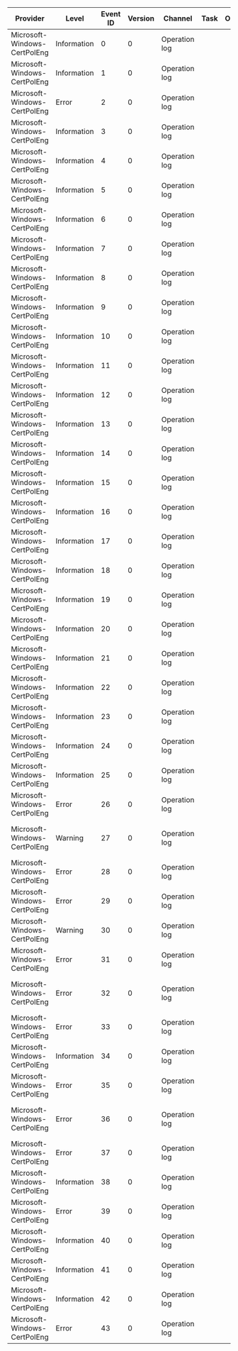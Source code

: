 Provider                      |  Level        |  Event ID  |  Version  |  Channel        |  Task  |  Opcode  |  Keyword  |  Message
------------------------------|---------------|------------|-----------|-----------------|--------|----------|-----------|-----------------------------------------------------------------------------------------------------------------------------
Microsoft-Windows-CertPolEng  |  Information  |  0         |  0        |  Operation log  |        |          |           |  Entering Function {FunctionName}
Microsoft-Windows-CertPolEng  |  Information  |  1         |  0        |  Operation log  |        |          |           |  Exiting Function {FunctionName}
Microsoft-Windows-CertPolEng  |  Error        |  2         |  0        |  Operation log  |        |          |           |  {FunctionName} failed with return code {LastError}
Microsoft-Windows-CertPolEng  |  Information  |  3         |  0        |  Operation log  |        |          |           |  {FunctionName} returned {LastError}
Microsoft-Windows-CertPolEng  |  Information  |  4         |  0        |  Operation log  |        |          |           |
Microsoft-Windows-CertPolEng  |  Information  |  5         |  0        |  Operation log  |        |          |           |
Microsoft-Windows-CertPolEng  |  Information  |  6         |  0        |  Operation log  |        |          |           |
Microsoft-Windows-CertPolEng  |  Information  |  7         |  0        |  Operation log  |        |          |           |
Microsoft-Windows-CertPolEng  |  Information  |  8         |  0        |  Operation log  |        |          |           |
Microsoft-Windows-CertPolEng  |  Information  |  9         |  0        |  Operation log  |        |          |           |  Total number of TrustRoot Found {Number}
Microsoft-Windows-CertPolEng  |  Information  |  10        |  0        |  Operation log  |        |          |           |  Target name is {TargetName}, HostName is {HostName}
Microsoft-Windows-CertPolEng  |  Information  |  11        |  0        |  Operation log  |        |          |           |  PSTGetCertificate called, number of select criteria are {NumOfCriteria}, bIsClient parameter is {bClient}
Microsoft-Windows-CertPolEng  |  Information  |  12        |  0        |  Operation log  |        |          |           |  Opening Machine Store? Value: {Number}
Microsoft-Windows-CertPolEng  |  Information  |  13        |  0        |  Operation log  |        |          |           |
Microsoft-Windows-CertPolEng  |  Information  |  14        |  0        |  Operation log  |        |          |           |  Unable to find Provider From Certificate: Error {LastError}
Microsoft-Windows-CertPolEng  |  Information  |  15        |  0        |  Operation log  |        |          |           |  Calling LRPC cert renewal Interface {psz}
Microsoft-Windows-CertPolEng  |  Information  |  16        |  0        |  Operation log  |        |          |           |
Microsoft-Windows-CertPolEng  |  Information  |  17        |  0        |  Operation log  |        |          |           |
Microsoft-Windows-CertPolEng  |  Information  |  18        |  0        |  Operation log  |        |          |           |
Microsoft-Windows-CertPolEng  |  Information  |  19        |  0        |  Operation log  |        |          |           |  GetCertificates returning {Number} certificates
Microsoft-Windows-CertPolEng  |  Information  |  20        |  0        |  Operation log  |        |          |           |
Microsoft-Windows-CertPolEng  |  Information  |  21        |  0        |  Operation log  |        |          |           |
Microsoft-Windows-CertPolEng  |  Information  |  22        |  0        |  Operation log  |        |          |           |
Microsoft-Windows-CertPolEng  |  Information  |  23        |  0        |  Operation log  |        |          |           |
Microsoft-Windows-CertPolEng  |  Information  |  24        |  0        |  Operation log  |        |          |           |  Cert Subject name is {psz}
Microsoft-Windows-CertPolEng  |  Information  |  25        |  0        |  Operation log  |        |          |           |  UserName is {psz}
Microsoft-Windows-CertPolEng  |  Error        |  26        |  0        |  Operation log  |        |          |           |  Failed to Connect to {psz}
Microsoft-Windows-CertPolEng  |  Warning      |  27        |  0        |  Operation log  |        |          |           |  CProviderEntry::ReadInfoFromRegistry LRPC Entrypoint is missing for provider {Provider}. Error code {LastError}
Microsoft-Windows-CertPolEng  |  Error        |  28        |  0        |  Operation log  |        |          |           |  Failed to Open Provider Root Key {Number}
Microsoft-Windows-CertPolEng  |  Error        |  29        |  0        |  Operation log  |        |          |           |  Failed to Query Provider Root Key {Number}
Microsoft-Windows-CertPolEng  |  Warning      |  30        |  0        |  Operation log  |        |          |           |  Failed to Query SubKey {SubKey}, Error {LastError}
Microsoft-Windows-CertPolEng  |  Error        |  31        |  0        |  Operation log  |        |          |           |  Invalid Provider GUID {SubKey}. {LastError}
Microsoft-Windows-CertPolEng  |  Error        |  32        |  0        |  Operation log  |        |          |           |  CertVerifyCertificateChainPolicy Failed Status is {LastError}, ChainIndex {ChainIndex}, lElementIndex {lElementIndex}
Microsoft-Windows-CertPolEng  |  Error        |  33        |  0        |  Operation log  |        |          |           |  Failed to open LSA Registry Root Key {Number}
Microsoft-Windows-CertPolEng  |  Information  |  34        |  0        |  Operation log  |        |          |           |
Microsoft-Windows-CertPolEng  |  Error        |  35        |  0        |  Operation log  |        |          |           |  Failed to open {StoreName} certificate store. Error {LastError}
Microsoft-Windows-CertPolEng  |  Error        |  36        |  0        |  Operation log  |        |          |           |  Failed to validate certificate. Hash length doesn't match. Source hash Length {Source}, calculated hash length {Calculated}
Microsoft-Windows-CertPolEng  |  Error        |  37        |  0        |  Operation log  |        |          |           |
Microsoft-Windows-CertPolEng  |  Information  |  38        |  0        |  Operation log  |        |          |           |
Microsoft-Windows-CertPolEng  |  Error        |  39        |  0        |  Operation log  |        |          |           |  The client name doesn't match the UPN. UPN is {UPN}, client name is {ClientName}
Microsoft-Windows-CertPolEng  |  Information  |  40        |  0        |  Operation log  |        |          |           |  The client name is {psz}
Microsoft-Windows-CertPolEng  |  Information  |  41        |  0        |  Operation log  |        |          |           |  The client name matched the UPN. UPN is {UPN}, client name is {ClientName}
Microsoft-Windows-CertPolEng  |  Information  |  42        |  0        |  Operation log  |        |          |           |
Microsoft-Windows-CertPolEng  |  Error        |  43        |  0        |  Operation log  |        |          |           |